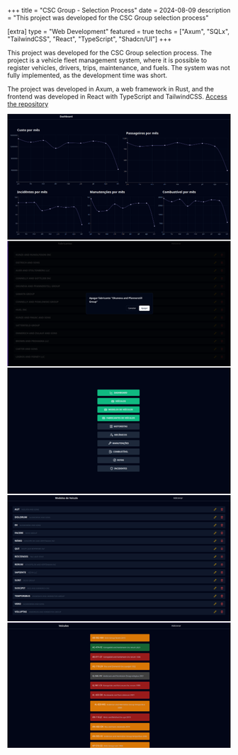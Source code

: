 +++
title = "CSC Group - Selection Process"
date = 2024-08-09
description = "This project was developed for the CSC Group selection process"

[extra]
type = "Web Development"
featured = true
techs = ["Axum", "SQLx", "TailwindCSS", "React", "TypeScript", "Shadcn/UI"]
+++

This project was developed for the CSC Group selection process. The project is a vehicle fleet management system, where it is possible to register vehicles, drivers, trips, maintenance, and fuels. The system was not fully implemented, as the development time was short.

The project was developed in Axum, a web framework in Rust, and the frontend was developed in React with TypeScript and TailwindCSS. [Access the repository](https://github.com/igorgcardoso/csc-group)

![Dashboard](./assets/dashboard.png)
![Delete Manufacturer](./assets/delete-manufacturer.png)
![Home](./assets/home.png)
![Models](./assets/models.png)
![Vehicles](./assets/vehicles.png)
